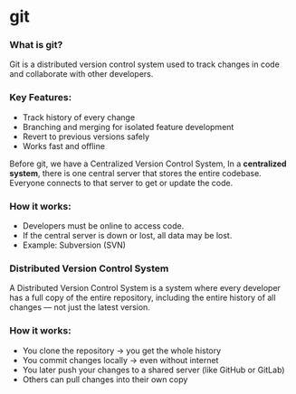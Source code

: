# git

### What is git?  
Git is a distributed version control system used to track changes in code and collaborate with other developers.  

### Key Features:  
- Track history of every change  
- Branching and merging for isolated feature development  
- Revert to previous versions safely  
- Works fast and offline

Before git, we have a Centralized Version Control System, In a **centralized system**, there is one central server that stores the entire codebase. Everyone connects to that server to get or update the code.  

### How it works:  
- Developers must be online to access code.  
- If the central server is down or lost, all data may be lost.  
- Example: Subversion (SVN)
  
### Distributed Version Control System  

A Distributed Version Control System is a system where every developer has a full copy of the entire repository, including the entire history of all changes — not just the latest version.

### How it works:  
- You clone the repository → you get the whole history  
- You commit changes locally → even without internet  
- You later push your changes to a shared server (like GitHub or GitLab)  
- Others can pull changes into their own copy



